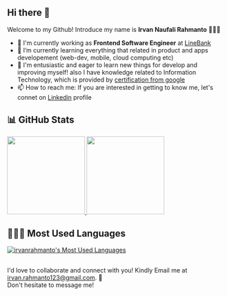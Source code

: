 ## Hi there 👋

Welcome to my Github! Introduce my name is **Irvan Naufali Rahmanto** 👨🏻‍💻

- 🔭 I'm currently working as **Frontend Software Engineer** at [LineBank](https://linebank.co.id/id)
- 🌱 I’m currently learning everything that related in product and apps developement (web-dev, mobile, cloud computing etc)
- 👯 I'm entusiastic and eager to learn new things for develop and improving myself! also I have knowledge related to Information Technology, which is provided by [certification from google](https://www.coursera.org/account/accomplishments/verify/P5XT4TSRVKVV)
- 📫 How to reach me: If you are interested in getting to know me, let's connet on [Linkedin](https://www.linkedin.com/in/irvanrahmanto/) profile

## 📊 GitHub Stats

<p align="left">
<a href="https://github.com/irvanrahmanto">
  <img height="180em" src="https://github-readme-stats-eight-theta.vercel.app/api?username=irvanrahmanto&show_icons=true&theme=algolia&include_all_commits=true&count_private=true"/>
  <img height="180em" src="https://github-readme-stats-eight-theta.vercel.app/api/top-langs/?username=irvanrahmanto&layout=compact&langs_count=8&theme=algolia"/>
</a>
</p>

## 👨🏻‍💻 Most Used Languages
  
[<img alt="irvanrahmanto's Most Used Languages" src="https://github-readme-stats.vercel.app/api/top-langs/?username=irvanrahmanto&count_private=true&layout=compact">](#)

##
I'd love to collaborate and connect with you! Kindly Email me at irvan.rahmanto123@gmail.com. 🤝
<br>Don't hesitate to message me!
